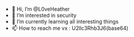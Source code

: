 - 👋 Hi, I’m @L0veHeather
- 👀 I’m interested in security
- 🌱 I’m currently learning all interesting things
- 📫 How to reach me vx : U2llc3Rhb3J6(base64)

<!---
L0veHeather/L0veHeather is a ✨ special ✨ repository because its `README.md` (this file) appears on your GitHub profile.
You can click the Preview link to take a look at your changes.
--->
